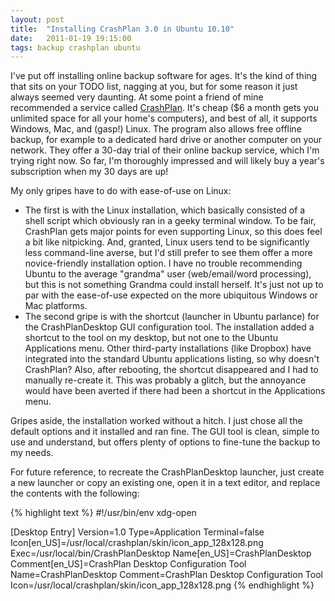 ```yaml
---
layout: post
title:  "Installing CrashPlan 3.0 in Ubuntu 10.10"
date:   2011-01-19 19:15:00
tags: backup crashplan ubuntu
---
```


I've put off installing online backup software for ages.  It's the kind of thing that sits on your TODO list, nagging at you, but for some reason it just always seemed very daunting.  At some point a friend of mine recommended a service called [CrashPlan](http://www.crashplan.com/).  It's cheap ($6 a month gets you unlimited space for all your home's computers), and best of all, it supports Windows, Mac, and (gasp!) Linux.  The program also allows free offline backup, for example to a dedicated hard drive or another computer on your network.  They offer a 30-day trial of their online backup service, which I'm trying right now.  So far, I'm thoroughly impressed and will likely buy a year's subscription when my 30 days are up!

My only gripes have to do with ease-of-use on Linux:

* The first is with the Linux installation, which basically consisted of a shell script which obviously ran in a geeky terminal window.  To be fair, CrashPlan gets major points for even supporting Linux, so this does feel a bit like nitpicking.  And, granted, Linux users tend to be significantly less command-line averse, but I'd still prefer to see them offer a more novice-friendly installation option.  I have no trouble recommending Ubuntu to the average "grandma" user (web/email/word processing), but this is not something Grandma could install herself.  It's just not up to par with the ease-of-use expected on the more ubiquitous Windows or Mac platforms.
* The second gripe is with the shortcut (launcher in Ubuntu parlance) for the CrashPlanDesktop GUI configuration tool.  The installation added a shortcut to the tool on my desktop, but not one to the Ubuntu Applications menu.  Other third-party installations (like Dropbox) have integrated into the standard Ubuntu applications listing, so why doesn't CrashPlan?  Also, after rebooting, the shortcut disappeared and I had to manually re-create it.  This was probably a glitch, but the annoyance would have been averted if there had been a shortcut in the Applications menu.

Gripes aside, the installation worked without a hitch.  I just chose all the default options and it installed and ran fine.  The GUI tool is clean, simple to use and understand, but offers plenty of options to fine-tune the backup to my needs.

For future reference, to recreate the CrashPlanDesktop launcher, just create a new launcher or copy an existing one, open it in a text editor, and replace the contents with the following:

{% highlight text %}
#!/usr/bin/env xdg-open

[Desktop Entry]
Version=1.0
Type=Application
Terminal=false
Icon[en_US]=/usr/local/crashplan/skin/icon_app_128x128.png
Exec=/usr/local/bin/CrashPlanDesktop
Name[en_US]=CrashPlanDesktop
Comment[en_US]=CrashPlan Desktop Configuration Tool
Name=CrashPlanDesktop
Comment=CrashPlan Desktop Configuration Tool
Icon=/usr/local/crashplan/skin/icon_app_128x128.png
{% endhighlight %}
